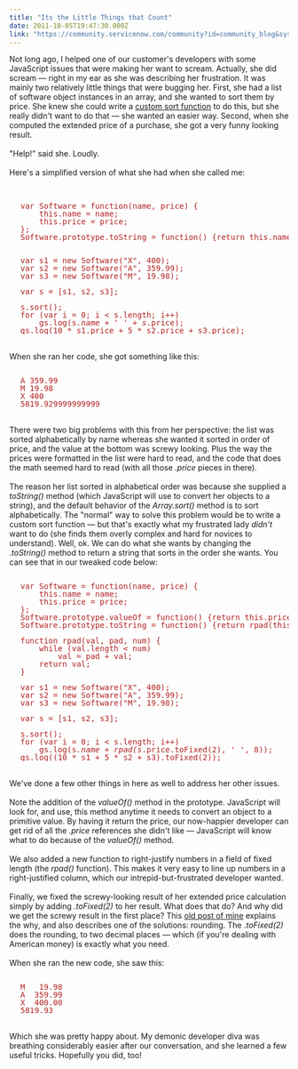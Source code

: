 ```yaml
---
title: "Its the Little Things that Count"
date: 2011-10-05T19:47:30.000Z
link: "https://community.servicenow.com/community?id=community_blog&sys_id=6c6d6a29dbd0dbc01dcaf3231f9619d3"
---
```

<p><span class="asset-asset_lightbox-Small asset-align-right"><a href="/files/SlightlyLoony/scream.jpg" rel="lightbox"><img rel="lightbox" src="http://community.service-now.com/files/imagecache/Small/SlightlyLoony/scream.jpg" alt="" title="" class="imagecache imagecache-Small" /></a></span>Not long ago, I helped one of our customer's developers with some JavaScript issues that were making her want to scream. Actually, she did scream — right in my ear as she was describing her frustration. It was mainly two relatively little things that were bugging her. First, she had a list of software object instances in an array, and she wanted to sort them by price. She knew she could write a <a title="lightlyLoony/blog/2010/7/14/2010" href="/community?id=community_blog&sys_id=5cbc2a25dbd0dbc01dcaf3231f961994">custom sort function</a> to do this, but she really didn't want to do that — she wanted an easier way. Second, when she computed the extended price of a purchase, she got a very funny looking result.<br /><br />"Help!" said she. Loudly.<br /><br />Here's a simplified version of what she had when she called me:<br /><!--break--><br /><pre style="margin-left:20px;line-height:1;color:FireBrick;"><br />var Software = function(name, price) {<br />    this.name = name;<br />    this.price = price;<br />};<br />Software.prototype.toString = function() {return this.name;};<br /><br /><br />var s1 = new Software("X", 400);<br />var s2 = new Software("A", 359.99);<br />var s3 = new Software("M", 19.98);<br /><br />var s = [s1, s2, s3];<br /><br />s.sort();<br />for (var i = 0; i &lt; s.length; i++)<br />    gs.log(s<i>.name + ' ' + s</i>.price);<br />gs.log(10 * s1.price + 5 * s2.price + s3.price);<br /></pre><br />When she ran her code, she got something like this:<br /><pre style="margin-left:20px;line-height:1;color:FireBrick;"><br />A 359.99<br />M 19.98<br />X 400<br />5819.929999999999</pre><br />There were two big problems with this from her perspective: the list was sorted alphabetically by name whereas she wanted it sorted in order of price, and the value at the bottom was screwy looking. Plus the way the prices were formatted in the list were hard to read, and the code that does the math seemed hard to read (with all those <i>.price</i> pieces in there).<br /><br />The reason her list sorted in alphabetical order was because she supplied a <i>toString()</i> method (which JavaScript will use to convert her objects to a string), and the default behavior of the <i>Array.sort()</i> method is to sort alphabetically. The "normal" way to solve this problem would be to write a custom sort function — but that's exactly what my frustrated lady <i>didn't</i> want to do (she finds them overly complex and hard for novices to understand). Well, ok. We can do what she wants by changing the <i>.toString()</i> method to return a string that sorts in the order she wants. You can see that in our tweaked code below:<br /><pre style="margin-left:20px;line-height:1;color:FireBrick;"><br />var Software = function(name, price) {<br />    this.name = name;<br />    this.price = price;<br />};<br />Software.prototype.valueOf = function() {return this.price;};<br />Software.prototype.toString = function() {return rpad(this.price.toFixed(2), '0', 10);};<br /><br />function rpad(val, pad, num) {<br />    while (val.length &lt; num)<br />        val = pad + val;<br />    return val;<br />}<br /><br />var s1 = new Software("X", 400);<br />var s2 = new Software("A", 359.99);<br />var s3 = new Software("M", 19.98);<br /><br />var s = [s1, s2, s3];<br /><br />s.sort();<br />for (var i = 0; i &lt; s.length; i++)<br />    gs.log(s<i>.name + rpad(s</i>.price.toFixed(2), ' ', 8));<br />gs.log((10 * s1 + 5 * s2 + s3).toFixed(2));<br /></pre><br />We've done a few other things in here as well to address her other issues.<br /><br />Note the addition of the <i>valueOf()</i> method in the prototype. JavaScript will look for, and use, this method anytime it needs to convert an object to a primitive value. By having it return the price, our now-happier developer can get rid of all the <i>.price</i> references she didn't like — JavaScript will know what to do because of the <i>valueOf()</i> method. <br /><br />We also added a new function to right-justify numbers in a field of fixed length (the <i>rpad()</i> function). This makes it very easy to line up numbers in a right-justified column, which our intrepid-but-frustrated developer wanted.<br /><br />Finally, we fixed the screwy-looking result of her extended price calculation simply by adding <i>.toFixed(2)</i> to her result. What does that do? And why did we get the screwy result in the first place? This <a title="lightlyLoony/blog/2010/7/13/2009" href="/community?id=community_blog&sys_id=68edeae9dbd0dbc01dcaf3231f961908">old post of mine</a> explains the why, and also describes one of the solutions: rounding. The <i>.toFixed(2)</i> does the rounding, to two decimal places — which (if you're dealing with American money) is exactly what you need.<br /><br />When she ran the new code, she saw this:<br /><pre style="margin-left:20px;line-height:1;color:FireBrick;"><br />M   19.98<br />A  359.99<br />X  400.00<br />5819.93</pre><br />Which she was pretty happy about. My demonic developer diva was breathing considerably easier after our conversation, and she learned a few useful tricks. Hopefully you did, too!</p>
